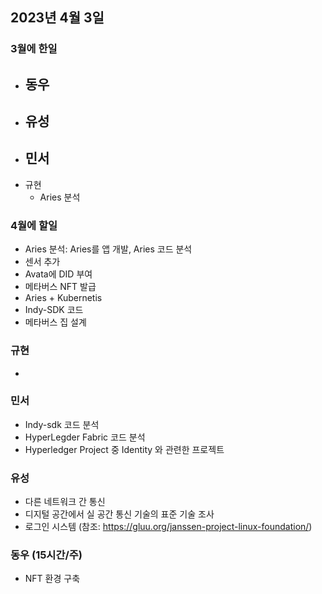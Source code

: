 ## 2023년 4월 3일

### 3월에 한일 
* 동우
  - 
* 유성
  - 
* 민서
  - 
* 규현 
  - Aries 분석

### 4월에 할일
- Aries 분석: Aries를 앱 개발, Aries 코드 분석
- 센서 추가 
- Avata에 DID 부여 
- 메타버스 NFT 발급 
- Aries + Kubernetis 
- Indy-SDK 코드
- 메타버스 집 설계 

### 규현 
  - 

### 민서
 - Indy-sdk 코드 분석
 - HyperLegder Fabric 코드 분석 
 - Hyperledger Project 중 Identity 와 관련한 프로젝트 
 
### 유성 
 - 다른 네트워크 간 통신
 - 디지털 공간에서 실 공간 통신 기술의 표준 기술 조사 
 - 로그인 시스템 (참조: https://gluu.org/janssen-project-linux-foundation/)
 
### 동우 (15시간/주)
 - NFT 환경 구축 


